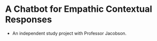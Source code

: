 # A Chatbot for Empathic Contextual Responses
- An independent study project with Professor Jacobson. 
 
